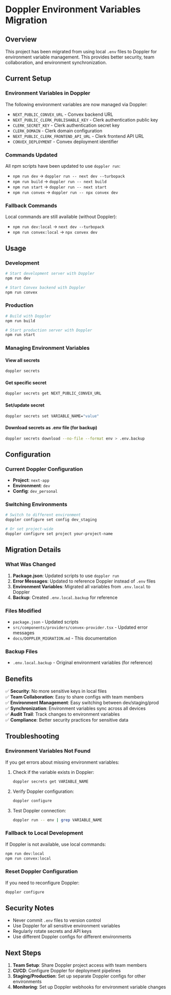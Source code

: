 # Doppler Environment Variables Migration

## Overview

This project has been migrated from using local `.env` files to Doppler for environment variable management. This provides better security, team collaboration, and environment synchronization.

## Current Setup

### Environment Variables in Doppler

The following environment variables are now managed via Doppler:

- `NEXT_PUBLIC_CONVEX_URL` - Convex backend URL
- `NEXT_PUBLIC_CLERK_PUBLISHABLE_KEY` - Clerk authentication public key
- `CLERK_SECRET_KEY` - Clerk authentication secret key
- `CLERK_DOMAIN` - Clerk domain configuration
- `NEXT_PUBLIC_CLERK_FRONTEND_API_URL` - Clerk frontend API URL
- `CONVEX_DEPLOYMENT` - Convex deployment identifier

### Commands Updated

All npm scripts have been updated to use `doppler run`:

- `npm run dev` → `doppler run -- next dev --turbopack`
- `npm run build` → `doppler run -- next build`
- `npm run start` → `doppler run -- next start`
- `npm run convex` → `doppler run -- npx convex dev`

### Fallback Commands

Local commands are still available (without Doppler):

- `npm run dev:local` → `next dev --turbopack`
- `npm run convex:local` → `npx convex dev`

## Usage

### Development

```bash
# Start development server with Doppler
npm run dev

# Start Convex backend with Doppler
npm run convex
```

### Production

```bash
# Build with Doppler
npm run build

# Start production server with Doppler
npm run start
```

### Managing Environment Variables

#### View all secrets

```bash
doppler secrets
```

#### Get specific secret

```bash
doppler secrets get NEXT_PUBLIC_CONVEX_URL
```

#### Set/update secret

```bash
doppler secrets set VARIABLE_NAME="value"
```

#### Download secrets as .env file (for backup)

```bash
doppler secrets download --no-file --format env > .env.backup
```

## Configuration

### Current Doppler Configuration

- **Project**: `next-app`
- **Environment**: `dev`
- **Config**: `dev_personal`

### Switching Environments

```bash
# Switch to different environment
doppler configure set config dev_staging

# Or set project-wide
doppler configure set project your-project-name
```

## Migration Details

### What Was Changed

1. **Package.json**: Updated scripts to use `doppler run`
2. **Error Messages**: Updated to reference Doppler instead of `.env` files
3. **Environment Variables**: Migrated all variables from `.env.local` to Doppler
4. **Backup**: Created `.env.local.backup` for reference

### Files Modified

- `package.json` - Updated scripts
- `src/components/providers/convex-provider.tsx` - Updated error messages
- `docs/DOPPLER_MIGRATION.md` - This documentation

### Backup Files

- `.env.local.backup` - Original environment variables (for reference)

## Benefits

✅ **Security**: No more sensitive keys in local files  
✅ **Team Collaboration**: Easy to share configs with team members  
✅ **Environment Management**: Easy switching between dev/staging/prod  
✅ **Synchronization**: Environment variables sync across all devices  
✅ **Audit Trail**: Track changes to environment variables  
✅ **Compliance**: Better security practices for sensitive data

## Troubleshooting

### Environment Variables Not Found

If you get errors about missing environment variables:

1. Check if the variable exists in Doppler:

   ```bash
   doppler secrets get VARIABLE_NAME
   ```

2. Verify Doppler configuration:

   ```bash
   doppler configure
   ```

3. Test Doppler connection:
   ```bash
   doppler run -- env | grep VARIABLE_NAME
   ```

### Fallback to Local Development

If Doppler is not available, use local commands:

```bash
npm run dev:local
npm run convex:local
```

### Reset Doppler Configuration

If you need to reconfigure Doppler:

```bash
doppler configure
```

## Security Notes

- Never commit `.env` files to version control
- Use Doppler for all sensitive environment variables
- Regularly rotate secrets and API keys
- Use different Doppler configs for different environments

## Next Steps

1. **Team Setup**: Share Doppler project access with team members
2. **CI/CD**: Configure Doppler for deployment pipelines
3. **Staging/Production**: Set up separate Doppler configs for other environments
4. **Monitoring**: Set up Doppler webhooks for environment variable changes
